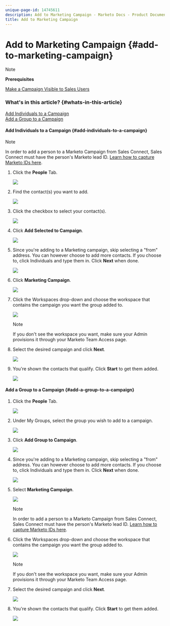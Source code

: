 ```yaml
---
unique-page-id: 14745611
description: Add to Marketing Campaign - Marketo Docs - Product Documentation
title: Add to Marketing Campaign
---
```


# Add to Marketing Campaign {#add-to-marketing-campaign}

>[!NOTE]
>
>**Prerequisites**
>
>[Make a Campaign Visible to Sales Users](http://docs.marketo.com/x/NwDh)

### What's in this article? {#whats-in-this-article}

[Add Individuals to a Campaign](#add-individuals-to-a-campaign)  
[Add a Group to a Campaign](#add-a-group-to-a-campaign)

#### Add Individuals to a Campaign {#add-individuals-to-a-campaign}

>[!NOTE]
>
>In order to add a person to a Marketo Campaign from Sales Connect, Sales Connect must have the person's Marketo lead ID. [Learn how to capture Marketo IDs here](http://docs.marketo.com/x/CQXLAQ).

1. Click the **People** Tab.

   ![](assets/one-3.png)

1. Find the contact(s) you want to add.

   ![](assets/two-3.png)

1. Click the checkbox to select your contact(s).

   ![](assets/three-3.png)

1. Click **Add Selected to Campaign**.

   ![](assets/four-3.png)

1. Since you're adding to a Marketing campaign, skip selecting a "from" address. You can however choose to add more contacts. If you choose to, click Individuals and type them in. Click **Next** when done.

   ![](assets/five-2.png)

1. Click **Marketing Campaign**.

   ![](assets/six-1.png)

1. Click the Workspaces drop-down and choose the workspace that contains the campaign you want the group added to.

   ![](assets/seven-1.png)

   >[!NOTE]
   >
   >If you don't see the workspace you want, make sure your Admin provisions it through your Marketo Team Access page.

1. Select the desired campaign and click **Next**.

   ![](assets/eight.png)

1. You're shown the contacts that qualify. Click **Start** to get them added.

   ![](assets/nine.png)

#### Add a Group to a Campaign {#add-a-group-to-a-campaign}

1. Click the **People** Tab.

   ![](assets/one-3.png)

1. Under My Groups, select the group you wish to add to a campaign.

   ![](assets/eleven.png)

1. Click **Add Group to Campaign**.

   ![](assets/twelve.png)

1. Since you're adding to a Marketing campaign, skip selecting a "from" address. You can however choose to add more contacts. If you choose to, click Individuals and type them in. Click **Next** when done.

   ![](assets/thirteen.png)

1. Select **Marketing Campaign**.

   ![](assets/six-1.png)

   >[!NOTE]
   >
   >In order to add a person to a Marketo Campaign from Sales Connect, Sales Connect must have the person's Marketo lead ID. [Learn how to capture Marketo IDs here](http://docs.marketo.com/x/CQXLAQ).

1. Click the Workspaces drop-down and choose the workspace that contains the campaign you want the group added to.

   ![](assets/seven-1.png)

   >[!NOTE]
   >
   >If you don't see the workspace you want, make sure your Admin provisions it through your Marketo Team Access page.

1. Select the desired campaign and click **Next**.

   ![](assets/eight.png)

1. You're shown the contacts that qualify. Click **Start** to get them added.

   ![](assets/nine.png)

